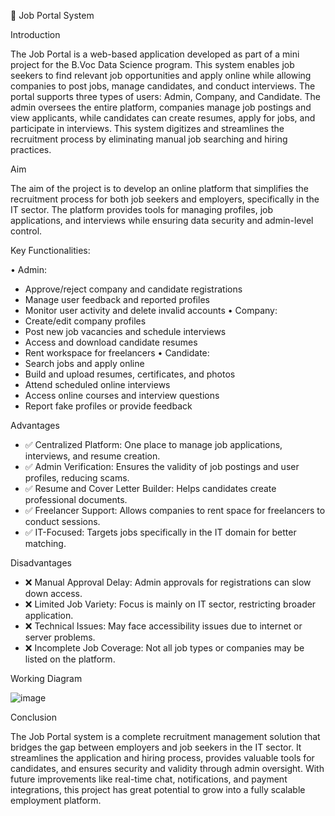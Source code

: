 

💼 Job Portal System

Introduction

The Job Portal is a web-based application developed as part of a mini project for the B.Voc Data Science program. This system enables job seekers to find relevant job opportunities and apply online while allowing companies to post jobs, manage candidates, and conduct interviews.
The portal supports three types of users: Admin, Company, and Candidate. The admin oversees the entire platform, companies manage job postings and view applicants, while candidates can create resumes, apply for jobs, and participate in interviews. This system digitizes and streamlines the recruitment process by eliminating manual job searching and hiring practices.

Aim

The aim of the project is to develop an online platform that simplifies the recruitment process for both job seekers and employers, specifically in the IT sector. The platform provides tools for managing profiles, job applications, and interviews while ensuring data security and admin-level control.

Key Functionalities:

•	Admin:
- 	Approve/reject company and candidate registrations
- 	Manage user feedback and reported profiles
- 	Monitor user activity and delete invalid accounts
•	Company:
- 	Create/edit company profiles
- 	Post new job vacancies and schedule interviews
- 	Access and download candidate resumes
-  Rent workspace for freelancers
•	Candidate:
- 	Search jobs and apply online
-  Build and upload resumes, certificates, and photos
- 	Attend scheduled online interviews
- 	Access online courses and interview questions
- 	Report fake profiles or provide feedback

Advantages

- ✅ Centralized Platform: One place to manage job applications, interviews, and resume creation.
- ✅ Admin Verification: Ensures the validity of job postings and user profiles, reducing scams.
- ✅ Resume and Cover Letter Builder: Helps candidates create professional documents.
- ✅ Freelancer Support: Allows companies to rent space for freelancers to conduct sessions.
- ✅ IT-Focused: Targets jobs specifically in the IT domain for better matching.

Disadvantages

- ❌ Manual Approval Delay: Admin approvals for registrations can slow down access.
- ❌ Limited Job Variety: Focus is mainly on IT sector, restricting broader application.
- ❌ Technical Issues: May face accessibility issues due to internet or server problems.
- ❌ Incomplete Job Coverage: Not all job types or companies may be listed on the platform.




Working Diagram 

![image](https://github.com/user-attachments/assets/98625717-e85b-4a31-b2e3-9cc8b3b4901e)

 
Conclusion

The Job Portal system is a complete recruitment management solution that bridges the gap between employers and job seekers in the IT sector. It streamlines the application and hiring process, provides valuable tools for candidates, and ensures security and validity through admin oversight. With future improvements like real-time chat, notifications, and payment integrations, this project has great potential to grow into a fully scalable employment platform.


